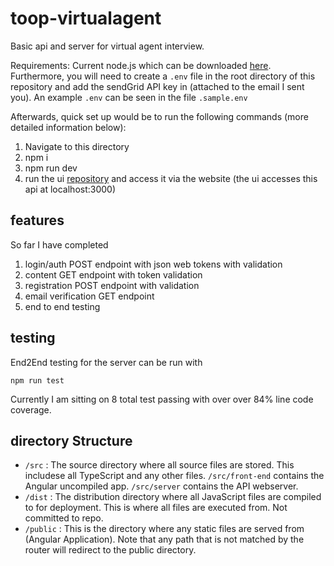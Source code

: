 # toop-virtualagent

Basic api and server for virtual agent interview. 

Requirements: Current node.js which can be downloaded [here](https://nodejs.org/en/download/current/).
Furthermore, you will need to create a `.env` file in the root directory of this repository and add the sendGrid API key in (attached to the email I sent you).
An example `.env` can be seen in the file `.sample.env`

Afterwards, quick set up would be to run the following commands (more detailed information below):
1. Navigate to this directory 
1. npm i 
2. npm run dev
3. run the ui [repository](https://github.com/anton-lam/toop-virtualagent-ui) and access it via the website (the ui accesses this api at localhost:3000)

## features 
So far I have completed
1. login/auth POST endpoint with json web tokens with validation
2. content GET endpoint with token validation
3. registration POST endpoint with validation
4. email verification GET endpoint
5. end to end testing

## testing

End2End testing for the server can be run with
```
npm run test
```

Currently I am sitting on 8 total test passing with over over 84% line code coverage.

## directory Structure
  - `/src` : The source directory where all source files are stored. This includese all TypeScript and any other files. `/src/front-end` contains the Angular uncompiled app. `/src/server` contains the API webserver. 
  - `/dist` : The distribution directory where all JavaScript files are compiled to for deployment. This is where all files are executed from. Not committed to repo.
  - `/public` : This is the directory where any static files are served from (Angular Application). Note that any path that is not matched by the router will redirect to the public directory.
